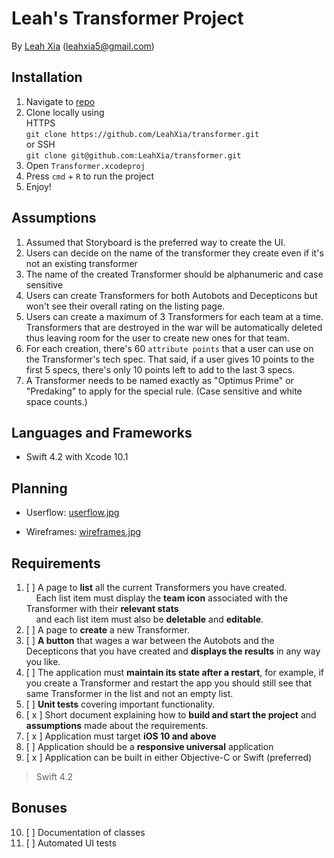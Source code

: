 # Leah's Transformer Project

By [Leah Xia](http://leahxia.com) ([leahxia5@gmail.com](mailto:leahxia5@gmail.com))

## Installation
1. Navigate to [repo](https://github.com/LeahXia/transformer) 
2. Clone locally using <br/>
HTTPS<br/>
`git clone https://github.com/LeahXia/transformer.git`<br/>
or SSH<br/>
`git clone git@github.com:LeahXia/transformer.git`<br/>
3. Open `Transformer.xcodeproj`
4. Press `cmd` + `R` to run the project
5. Enjoy!

## Assumptions
1. Assumed that Storyboard is the preferred way to create the UI.
2. Users can decide on the name of the transformer they create even if it's not an existing transformer
3. The name of the created Transformer should be alphanumeric and case sensitive
4. Users can create Transformers for both Autobots and Decepticons but won't see their overall rating on the listing page.
5. Users can create a maximum of 3 Transformers for each team at a time. Transformers that are destroyed in the war will be automatically deleted thus leaving room for the user to create new ones for that team.
6. For each creation, there's 60 `attribute points` that a user can use on the Transformer's tech spec. That said, if a user gives 10 points to the first 5 specs, there's only 10 points left to add to the last 3 specs.
7. A Transformer needs to be named exactly as "Optimus Prime" or "Predaking" to apply for the special rule. (Case sensitive and white space counts.)


## Languages and Frameworks
- Swift 4.2 with Xcode 10.1

## Planning
- Userflow: [userflow.jpg](./planning/userflow.jpg)

- Wireframes: [wireframes.jpg](./planning/wireframes.jpg)

## Requirements
1. [  ] A page to <strong>list</strong> all the current Transformers you have created. <br/>
&nbsp;&nbsp;&nbsp;&nbsp;Each list item must display the <strong>team icon</strong> associated with the Transformer with their <strong>relevant stats</strong> <br/>
&nbsp;&nbsp;&nbsp;&nbsp;and each list item must also be <strong>deletable</strong> and <strong>editable</strong>.
2. [  ] A page to <strong>create</strong> a new Transformer.
3. [  ] <strong>A button</strong> that wages a war between the Autobots and the Decepticons that you have
created and <strong>displays the results</strong> in any way you like. 
4. [  ] The application must <strong>maintain its state after a restart</strong>, for example, if you create a
Transformer and restart the app you should still see that same Transformer in the list and
not an empty list.
5. [  ] <strong>Unit tests</strong> covering important functionality.
6. [ x ] Short document explaining how to <strong>build and start the project</strong> and <strong>assumptions</strong> made about the
requirements.
7. [ x ] Application must target <strong>iOS 10 and above</strong>
8. [  ] Application should be a <strong>responsive universal</strong> application
9. [ x ] Application can be built in either Objective-C or Swift (preferred)<br/>
>Swift 4.2

## Bonuses
10. [  ] Documentation of classes
11. [  ] Automated UI tests
